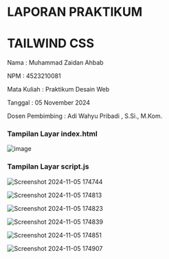 <h1>LAPORAN PRAKTIKUM</h1>

<h1>TAILWIND CSS</h1>


Nama             : Muhammad Zaidan Ahbab

NPM              : 4523210081

Mata Kuliah	     : Praktikum Desain Web

Tanggal          : 05 November 2024

Dosen Pembimbing : Adi Wahyu Pribadi , S.Si., M.Kom.

<h3>Tampilan Layar index.html</h3>

![image](https://github.com/user-attachments/assets/869b9e20-9b5a-4a96-afab-1917d6aa6d03)


<h3>Tampilan Layar script.js</h3>

![Screenshot 2024-11-05 174744](https://github.com/user-attachments/assets/4e8a8169-a16e-422c-be8b-91d53fbb3983)

![Screenshot 2024-11-05 174813](https://github.com/user-attachments/assets/50e8eef9-424c-472f-b61e-22bde1e992c5)

![Screenshot 2024-11-05 174823](https://github.com/user-attachments/assets/79513c6b-3bd2-453e-8014-69d9d321f7fd)

![Screenshot 2024-11-05 174839](https://github.com/user-attachments/assets/80e07af4-7c94-43c6-b9c3-1a734cc2e9be)

![Screenshot 2024-11-05 174851](https://github.com/user-attachments/assets/ca403d32-9fdd-4930-86da-50faae3e35bf)

![Screenshot 2024-11-05 174907](https://github.com/user-attachments/assets/ad0e5280-c5da-4126-b234-8c1a8d060e94)
